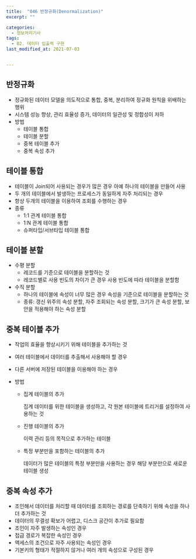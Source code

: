 ```yaml
---
title:  "046 반정규화(Denormalization)"
excerpt: ""

categories:
  - 정보처리기사
tags:
  - 02. 데이터 입출력 구현
last_modified_at: 2021-07-03


---
```










## 반정규화

+ 정규화된 데이터 모델을 의도적으로 통합, 중복, 분리하여 정규화 원칙을 위배하는 행위
+ 시스템 성능 향상, 관리 효율성 증가, 데이터의 일관성 및 정합성이 저하
+ 방법
  + 테이블 통합
  + 테이블 분할
  + 중복 테이블 추가
  + 중복 속성 추가





## 테이블 통합

+ 테이블이 Join되어 사용되는 경우가 많은 경우 아예 하나의 테이블을 만들어 사용
+ 두 개의 테이블에서 발생하는 프로세스가 동일하게 자주 처리되는 경우
+ 항상 두개의 테이블을 이용하여 조회를 수행하는 경우
+ 종류
  + 1:1 관계 테이블 통합
  + 1:N 관계 테이블 통합
  + 슈퍼타입/서브타입 테이블 통합





## 테이블 분할

+ 수평 분할
  + 레코드를 기준으로 테이블을 분할하는 것
  + 레코드별로 사용 빈도의 차이가 큰 경우 사용 빈도에 따라 테이블을 분할함
+ 수직 분할
  + 하나의 테이블에 속성이 너무 많은 경우 속성을 기준으로 테이블을 분할하는 것
  + 종류: 갱신 위주의 속성 분할, 자주 조회되는 속성 분할, 크기가 큰 속성 분할, 보안을 적용해야 하는 속성 분할





## 중복 테이블 추가

+ 작업의 효율을 향상시키기 위해 테이블을 추가하는 것

+ 여러 테이블에서 데이터를 추출해서 사용해야 할 경우

+ 다른 서버에 저장된 테이블을 이용해야 하는 경우

+ 방법

  + 집계 테이블의 추가

    집계 데이터를 위한 테이블을 생성하고, 각 원본 테이블에 트리거를 설정하여 사용하는 것

  + 진행 테이블의 추가

    이력 관리 등의 목적으로 추가하는 테이블

  + 특정 부분만을 포함하는 테이블의 추가

    데이터가 많은 테이블의 특정 부분만을 사용하는 경우 해당 부분만으로 새로운 테이블 생성





## 중복 속성 추가

+ 조인해서 데이터를 처리할 때 데이터를 조회하는 경로를 단축하기 위해 속성을 하나 더 추가하는 것
+ 데이터의 무결성 확보가 어렵고, 디스크 공간이 추가로 필요함
+ 조인이 자주 발생하는 속성인 경우
+ 접급 경로가 복잡한 속성인 경우
+ 액세스의 조건으로 자주 사용되는 속성인 경우
+ 기본키의 형태가 적절하지 않거나 여러 개의 속성으로 구성된 경우


